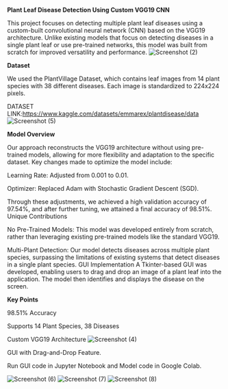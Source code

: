 **Plant Leaf Disease Detection Using Custom VGG19 CNN**

This project focuses on detecting multiple plant leaf diseases using a custom-built convolutional neural network (CNN) based on the VGG19 architecture. Unlike existing models that focus on detecting diseases in a single plant leaf or use pre-trained networks, this model was built from scratch for improved versatility and performance.
![Screenshot (2)](https://github.com/user-attachments/assets/635f67c3-2bfa-4cf3-b26e-3f2e587b9fd8)


**Dataset**

We used the PlantVillage Dataset, which contains leaf images from 14 plant species with 38 different diseases. Each image is standardized to 224x224 pixels.

DATASET LINK:https://www.kaggle.com/datasets/emmarex/plantdisease/data
![Screenshot (5)](https://github.com/user-attachments/assets/4d1c13eb-cf1f-43d4-9787-105395869a9f)




**Model Overview**

Our approach reconstructs the VGG19 architecture without using pre-trained models, allowing for more flexibility and adaptation to the specific dataset. Key changes made to optimize the model include:

Learning Rate: Adjusted from 0.001 to 0.01.

Optimizer: Replaced Adam with Stochastic Gradient Descent (SGD).

Through these adjustments, we achieved a high validation accuracy of 97.54%, and after further tuning, we attained a final accuracy of 98.51%.
Unique Contributions

No Pre-Trained Models: This model was developed entirely from scratch, rather than leveraging existing pre-trained models like the standard VGG19.

Multi-Plant Detection: Our model detects diseases across multiple plant species, surpassing the limitations of existing systems that detect diseases in a single plant species.
GUI Implementation
A Tkinter-based GUI was developed, enabling users to drag and drop an image of a plant leaf into the application. The model then identifies and displays the disease on the screen.

**Key Points**

98.51% Accuracy

Supports 14 Plant Species, 38 Diseases

Custom VGG19 Architecture
![Screenshot (4)](https://github.com/user-attachments/assets/73f743bb-587e-4554-a127-0c1b0ef9af87)


GUI with Drag-and-Drop Feature.

Run GUI code in Jupyter Notebook and Model code in Google Colab.

![Screenshot (6)](https://github.com/user-attachments/assets/da0ef7a4-97f7-419a-aa0c-e84187ba700b)
![Screenshot (7)](https://github.com/user-attachments/assets/2ed20d1a-7eef-4186-a11c-cf50b8ab94e4)
![Screenshot (8)](https://github.com/user-attachments/assets/20d21594-ccd3-4c36-91e8-2b3f80202eeb)



